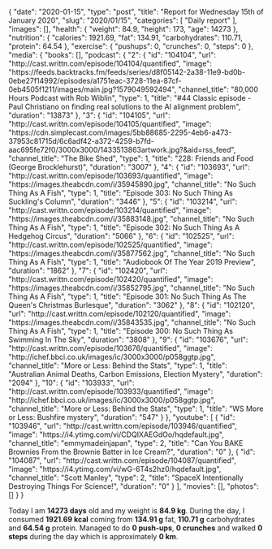 {
    "date": "2020-01-15",
    "type": "post",
    "title": "Report for Wednesday 15th of January 2020",
    "slug": "2020\/01\/15",
    "categories": [
        "Daily report"
    ],
    "images": [],
    "health": {
        "weight": 84.9,
        "height": 173,
        "age": 14273
    },
    "nutrition": {
        "calories": 1921.69,
        "fat": 134.91,
        "carbohydrates": 110.71,
        "protein": 64.54
    },
    "exercise": {
        "pushups": 0,
        "crunches": 0,
        "steps": 0
    },
    "media": {
        "books": [],
        "podcast": {
            "2": {
                "id": "104104",
                "url": "http:\/\/cast.writtn.com\/episode\/104104\/quantified",
                "image": "https:\/\/feeds.backtracks.fm\/feeds\/series\/d8f05142-2a38-11e9-bd0b-0ebe27f14992\/episodes\/a1751eac-3728-11ea-87cf-0eb4505f1211\/images\/main.jpg?1579049592494",
                "channel_title": "80,000 Hours Podcast with Rob Wiblin",
                "type": 1,
                "title": "#44 Classic episode - Paul Christiano on finding real solutions to the AI alignment problem",
                "duration": "13873"
            },
            "3": {
                "id": "104105",
                "url": "http:\/\/cast.writtn.com\/episode\/104105\/quantified",
                "image": "https:\/\/cdn.simplecast.com\/images\/5bb88685-2295-4eb6-a473-37953c81715d\/6c6adf42-a372-4259-b7fd-aac695fe72f0\/3000x3000\/1433513863artwork.jpg?&aid=rss_feed",
                "channel_title": "The Bike Shed",
                "type": 1,
                "title": "228: Friends and Food (George Brocklehurst)",
                "duration": "3007"
            },
            "4": {
                "id": "103693",
                "url": "http:\/\/cast.writtn.com\/episode\/103693\/quantified",
                "image": "https:\/\/images.theabcdn.com\/i\/35945890.jpg",
                "channel_title": "No Such Thing As A Fish",
                "type": 1,
                "title": "Episode 303: No Such Thing As Suckling's Column",
                "duration": "3446"
            },
            "5": {
                "id": "103214",
                "url": "http:\/\/cast.writtn.com\/episode\/103214\/quantified",
                "image": "https:\/\/images.theabcdn.com\/i\/35883148.jpg",
                "channel_title": "No Such Thing As A Fish",
                "type": 1,
                "title": "Episode 302: No Such Thing As A Hedgehog Circus",
                "duration": "5066"
            },
            "6": {
                "id": "102525",
                "url": "http:\/\/cast.writtn.com\/episode\/102525\/quantified",
                "image": "https:\/\/images.theabcdn.com\/i\/35877562.jpg",
                "channel_title": "No Such Thing As A Fish",
                "type": 1,
                "title": "Audiobook Of The Year 2019 Preview",
                "duration": "1862"
            },
            "7": {
                "id": "102420",
                "url": "http:\/\/cast.writtn.com\/episode\/102420\/quantified",
                "image": "https:\/\/images.theabcdn.com\/i\/35852795.jpg",
                "channel_title": "No Such Thing As A Fish",
                "type": 1,
                "title": "Episode 301: No Such Thing As The Queen's Christmas Burlesque",
                "duration": "3062"
            },
            "8": {
                "id": "102120",
                "url": "http:\/\/cast.writtn.com\/episode\/102120\/quantified",
                "image": "https:\/\/images.theabcdn.com\/i\/35843535.jpg",
                "channel_title": "No Such Thing As A Fish",
                "type": 1,
                "title": "Episode 300: No Such Thing As Swimming In The Sky",
                "duration": "3808"
            },
            "9": {
                "id": "103676",
                "url": "http:\/\/cast.writtn.com\/episode\/103676\/quantified",
                "image": "http:\/\/ichef.bbci.co.uk\/images\/ic\/3000x3000\/p058ggtp.jpg",
                "channel_title": "More or Less: Behind the Stats",
                "type": 1,
                "title": "Australian Animal Deaths, Carbon Emissions, Election Mystery",
                "duration": "2094"
            },
            "10": {
                "id": "103933",
                "url": "http:\/\/cast.writtn.com\/episode\/103933\/quantified",
                "image": "http:\/\/ichef.bbci.co.uk\/images\/ic\/3000x3000\/p058ggtp.jpg",
                "channel_title": "More or Less: Behind the Stats",
                "type": 1,
                "title": "WS More or Less: Bushfire mystery",
                "duration": "547"
            }
        },
        "youtube": [
            {
                "id": "103946",
                "url": "http:\/\/cast.writtn.com\/episode\/103946\/quantified",
                "image": "https:\/\/i4.ytimg.com\/vi\/CDQIXAEGdOo\/hqdefault.jpg",
                "channel_title": "emmymadeinjapan",
                "type": 2,
                "title": "Can You BAKE Brownies From the Brownie Batter in Ice Cream?",
                "duration": "0"
            },
            {
                "id": "104087",
                "url": "http:\/\/cast.writtn.com\/episode\/104087\/quantified",
                "image": "https:\/\/i4.ytimg.com\/vi\/wG-6T4s2hz0\/hqdefault.jpg",
                "channel_title": "Scott Manley",
                "type": 2,
                "title": "SpaceX Intentionally Destroying Things For Science!",
                "duration": "0"
            }
        ],
        "movies": [],
        "photos": []
    }
}

Today I am <strong>14273 days</strong> old and my weight is <strong>84.9 kg</strong>. During the day, I consumed <strong>1921.69 kcal</strong> coming from <strong>134.91 g</strong> fat, <strong>110.71 g</strong> carbohydrates and <strong>64.54 g</strong> protein. Managed to do <strong>0 push-ups</strong>, <strong>0 crunches</strong> and walked <strong>0 steps</strong> during the day which is approximately <strong>0 km</strong>.
